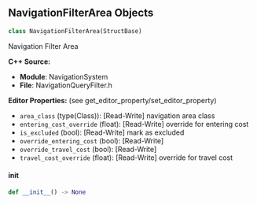 ## NavigationFilterArea Objects

```python
class NavigationFilterArea(StructBase)
```

Navigation Filter Area

**C++ Source:**

- **Module**: NavigationSystem
- **File**: NavigationQueryFilter.h

**Editor Properties:** (see get_editor_property/set_editor_property)

- ``area_class`` (type(Class)):  [Read-Write] navigation area class
- ``entering_cost_override`` (float):  [Read-Write] override for entering cost
- ``is_excluded`` (bool):  [Read-Write] mark as excluded
- ``override_entering_cost`` (bool):  [Read-Write]
- ``override_travel_cost`` (bool):  [Read-Write]
- ``travel_cost_override`` (float):  [Read-Write] override for travel cost

<a id="unreal.NavigationFilterArea.__init__"></a>

#### __init__

```python
def __init__() -> None
```

<a id="unreal.NavigationFilterFlags"></a>